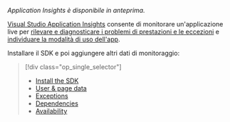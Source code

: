 
*Application Insights è disponibile in anteprima.*

<a name="selector1"></a>

[Visual Studio Application Insights](../articles/application-insights/app-insights-overview.md) consente di monitorare un'applicazione live per [rilevare e diagnosticare i problemi di prestazioni e le eccezioni](../articles/application-insights/app-insights-detect-triage-diagnose.md) e [individuare la modalità di uso dell'app](../articles/application-insights/app-insights-overview-usage.md).

Installare il SDK e poi aggiungere altri dati di monitoraggio:

> [!div class="op_single_selector"]
> * [Install the SDK](../articles/application-insights/app-insights-asp-net.md#selector1)
> * [User & page data](../articles/application-insights/app-insights-javascript.md#selector1)
> * [Exceptions](../articles/application-insights/app-insights-asp-net-exceptions.md#selector1)
> * [Dependencies](../articles/application-insights/app-insights-asp-net-dependencies.md#selector1)
> * [Availability](../articles/application-insights/app-insights-monitor-web-app-availability.md#selector1)
> 
> 

<!---HONumber=AcomDC_0211_2016-->
